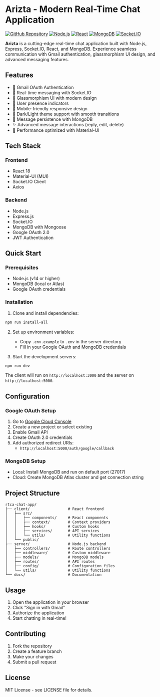 # Arizta - Modern Real-Time Chat Application

[![GitHub Repository](https://img.shields.io/badge/GitHub-Arizta-blue?style=flat-square&logo=github)](https://github.com/Krishil1108/RTCA)
[![Node.js](https://img.shields.io/badge/Node.js-18+-green?style=flat-square&logo=node.js)](https://nodejs.org/)
[![React](https://img.shields.io/badge/React-18-blue?style=flat-square&logo=react)](https://reactjs.org/)
[![MongoDB](https://img.shields.io/badge/MongoDB-Database-green?style=flat-square&logo=mongodb)](https://mongodb.com/)
[![Socket.IO](https://img.shields.io/badge/Socket.IO-Real--time-orange?style=flat-square&logo=socket.io)](https://socket.io/)

**Arizta** is a cutting-edge real-time chat application built with Node.js, Express, Socket.IO, React, and MongoDB. Experience seamless communication with Gmail authentication, glassmorphism UI design, and advanced messaging features.

## Features

- 🔐 Gmail OAuth Authentication
- 💬 Real-time messaging with Socket.IO
- 🎨 Glassmorphism UI with modern design
- 👥 User presence indicators
- 📱 Mobile-friendly responsive design
- 🌙 Dark/Light theme support with smooth transitions
- 💾 Message persistence with MongoDB
- ✨ Advanced message interactions (reply, edit, delete)
- 🚀 Performance optimized with Material-UI

## Tech Stack

### Frontend
- React 18
- Material-UI (MUI)
- Socket.IO Client
- Axios

### Backend
- Node.js
- Express.js
- Socket.IO
- MongoDB with Mongoose
- Google OAuth 2.0
- JWT Authentication

## Quick Start

### Prerequisites
- Node.js (v14 or higher)
- MongoDB (local or Atlas)
- Google OAuth credentials

### Installation

1. Clone and install dependencies:
```bash
npm run install-all
```

2. Set up environment variables:
   - Copy `.env.example` to `.env` in the server directory
   - Fill in your Google OAuth and MongoDB credentials

3. Start the development servers:
```bash
npm run dev
```

The client will run on `http://localhost:3000` and the server on `http://localhost:5000`.

## Configuration

### Google OAuth Setup
1. Go to [Google Cloud Console](https://console.cloud.google.com/)
2. Create a new project or select existing
3. Enable Gmail API
4. Create OAuth 2.0 credentials
5. Add authorized redirect URIs:
   - `http://localhost:5000/auth/google/callback`

### MongoDB Setup
- Local: Install MongoDB and run on default port (27017)
- Cloud: Create MongoDB Atlas cluster and get connection string

## Project Structure

```
rtca-chat-app/
├── client/                 # React frontend
│   ├── src/
│   │   ├── components/     # React components
│   │   ├── context/        # Context providers
│   │   ├── hooks/          # Custom hooks
│   │   ├── services/       # API services
│   │   └── utils/          # Utility functions
│   └── public/
├── server/                 # Node.js backend
│   ├── controllers/        # Route controllers
│   ├── middleware/         # Custom middleware
│   ├── models/             # MongoDB models
│   ├── routes/             # API routes
│   ├── config/             # Configuration files
│   └── utils/              # Utility functions
└── docs/                   # Documentation
```

## Usage

1. Open the application in your browser
2. Click "Sign in with Gmail"
3. Authorize the application
4. Start chatting in real-time!

## Contributing

1. Fork the repository
2. Create a feature branch
3. Make your changes
4. Submit a pull request

## License

MIT License - see LICENSE file for details.
